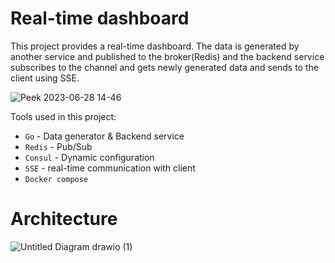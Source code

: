 # Real-time dashboard

This project provides a real-time dashboard.
The data is generated by another service and published to the broker(Redis) and the backend service subscribes to the 
channel and gets newly generated data and sends to the client using SSE.

![Peek 2023-06-28 14-46](https://github.com/behnambm/swarm-control/assets/26994700/5d5589e7-0c34-43be-abc6-2456a83b0926)


Tools used in this project:

- `Go` - Data generator & Backend service
- `Redis` - Pub/Sub 
- `Consul` - Dynamic configuration
- `SSE` - real-time communication with client
- `Docker compose` 

# Architecture

![Untitled Diagram drawio (1)](https://github.com/behnambm/swarm-control/assets/26994700/dcb5cc15-37b2-488b-937a-b19af374809d)



